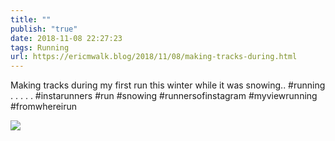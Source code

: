 ```yaml
---
title: ""
publish: "true"
date: 2018-11-08 22:27:23
tags: Running
url: https://ericmwalk.blog/2018/11/08/making-tracks-during.html
---
```


Making tracks during my first run this winter while it was snowing.. #running .
.
.
.
.
#instarunners #run #snowing #runnersofinstagram #myviewrunning #fromwhereirun

![](https://ericmwalk.blog/uploads/2022/ee190e03c4.jpg)